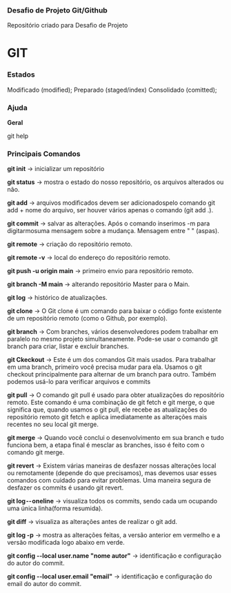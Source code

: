 ### Desafio de Projeto Git/Github

Repositório criado para Desafio de Projeto

# GIT
### Estados
Modificado (modified);
Preparado (staged/index)
Consolidado (comitted);

### Ajuda
**Geral**

git help

### Principais Comandos

**git init** -> inicializar um repositório

**git status** -> mostra o estado do nosso repositório, os arquivos alterados ou não.

**git add** -> arquivos modificados devem ser adicionadospelo comando git add + nome do arquivo, ser houver vários apenas o comando (git add .).

**git commit** -> salvar as alterações. Após o comando inserimos -m para digitarmosuma mensagem sobre a mudança. Mensagem entre " " (aspas).

**git remote** -> criação do repositório remoto.

**git remote -v** -> local do endereço do repositório remoto.

**git push -u origin main** ->  primeiro envio para repositório remoto.

**git branch -M main** -> alterando repositório Master para o Main.

**git log** -> histórico de atualizações.

**git clone** -> O Git clone é um comando para baixar o código fonte existente de um repositório remoto (como o Github, por exemplo).

**git branch** -> Com branches, vários desenvolvedores podem trabalhar em paralelo no mesmo projeto simultaneamente. Pode-se usar o comando git branch para criar, listar e excluir branches.

**git Ckeckout** -> Este é um dos comandos Git mais usados. Para trabalhar em uma branch, primeiro você precisa mudar para ela. Usamos o git checkout principalmente para alternar de um branch para outro. Também podemos usá-lo para verificar arquivos e commits


**git pull** -> O comando git pull é usado para obter atualizações do repositório remoto. Este comando é uma combinação de git fetch e git merge, o que significa que, quando usamos o git pull, ele recebe as atualizações do repositório remoto git fetch e aplica imediatamente as alterações mais recentes no seu local git merge.

**git merge** -> Quando você conclui o desenvolvimento em sua branch e tudo funciona bem, a etapa final é mesclar as branches, isso é feito com o comando git merge.

**git revert** -> Existem várias maneiras de desfazer nossas alterações local ou remotamente (depende do que precisamos), mas devemos usar esses comandos com cuidado para evitar problemas.
 Uma maneira segura de desfazer os commits é usando git revert.

**git log -- oneline** -> visualiza todos os commits, sendo cada um ocupando uma única linha(forma resumida). 

**git diff** -> visualiza as alterações antes de realizar o git add.

**git log -p** -> mostra as alterações feitas, a versão anterior em vermelho e a versão modificada logo abaixo em verde.

**git config --local user.name "nome autor"** -> identificação e configuração do autor do commit.

**git config --local user.email "email"** -> identificação e configuração do email do autor do commit.













